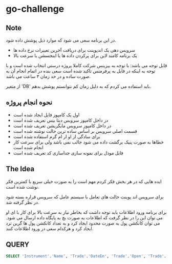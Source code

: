 # go-challenge

## Note

در این برنامه سعی می شود که موارد ذیل پوشش داده شود.
- سرویس دهی یک اندپوینت برای دریافت آخرین تغییرات نرخ داده ها
- یک برنامه کامند لاین برای پرکردن داده ها یا اینجسشن با سرعت بالا

قابل توجه می باشد:
با توجه به بیزینس شرکت کاملا پروژه درستی انتخاب شده است و با توجه به اینکه در فایل به پرفرمنس تاکید شده است سعی بنده در اتمام انجام آن به صورت ساده و در حد زمان ۳ ساعت می باشد.

از متغیر 'DB' باید استفاده می کردم که به دلیل زمان کم نتوانستم پوشش بدهم.

## نحوه انجام پروژه

- اول یک کامپوز فایل ایجاد شده است
- در داخل کامپوز سرویس دیتا بیس تعریف شده است
- در داخل کامپوز سرویس مایگریشن تعریف شده است
- قسمت اصلی سرویس بر اساس ساده ترین حالت نوشته شده است
- برای سادگی از او ار ام گرم استفاده شده است
- خطاها به صورت پنیک برگشت داده می شود جالب نمی باشد ولی برای سرعت کار انجام شده است
- فایل مودل برای نمونه سازی جداسازی کد تعریف شده است

## The Idea

ایده هایی که در هر بخش فکر کردم مهم است را به صورت خیلی سریع با کمترین فکر نوشت شده است.

برای سرویس اند پوینت حالت های تعامل با سیستم عامل که سرویس قراره بسته شود در نظر گرفته شد.

برای برنامه ورود اطلاعات باید توجه داشت که بخاطر نیاز به سرعت بالا برای کار با ای او می توان این را در نظر گرفت که اطلاعات به صورت بچ به پایگاه داده ارسال می شود. می توان کانکشن پول به صورت محدود ایجاد کرد و به تعداد کانکشن پول ها گرین ترد ایجاد کرد و هرکدام سعی در ورود اطلاعات کنند.

## QUERY

```SQL
SELECT 'Instrument'.'Name', 'Trade'.'DateEn', 'Trade'.'Open', 'Trade'.'High', 'Trade'.'Low', 'Trade'.'Close' FROM Instrument RIGHT JOIN Trade ON 'Instrument'.'Id' = 'Trade'.'InstrumentId'
```
